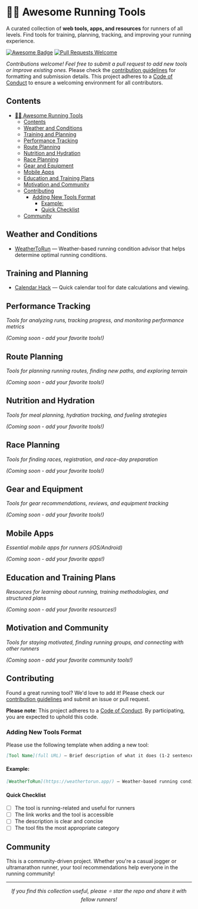 # 🏃‍♂️ Awesome Running Tools

A curated collection of **web tools, apps, and resources** for runners of all levels.
Find tools for training, planning, tracking, and improving your running experience.

[![Awesome Badge](https://awesome.re/badge-flat.svg)](https://awesome.re)
[![Pull Requests Welcome](https://img.shields.io/badge/PRs-welcome-brightgreen.svg?style=flat-square)](https://github.com/reinaldosimoes/awesome-running-tools/pulls)

_Contributions welcome! Feel free to submit a pull request to add new tools or improve existing ones._
Please check the [contribution guidelines](CONTRIBUTING.md) for formatting and submission details.
This project adheres to a [Code of Conduct](CODE_OF_CONDUCT.md) to ensure a welcoming environment for all contributors.

## Contents

- [🏃‍♂️ Awesome Running Tools](#️-awesome-running-tools)
  - [Contents](#contents)
  - [Weather and Conditions](#weather-and-conditions)
  - [Training and Planning](#training-and-planning)
  - [Performance Tracking](#performance-tracking)
  - [Route Planning](#route-planning)
  - [Nutrition and Hydration](#nutrition-and-hydration)
  - [Race Planning](#race-planning)
  - [Gear and Equipment](#gear-and-equipment)
  - [Mobile Apps](#mobile-apps)
  - [Education and Training Plans](#education-and-training-plans)
  - [Motivation and Community](#motivation-and-community)
  - [Contributing](#contributing)
    - [Adding New Tools Format](#adding-new-tools-format)
      - [Example:](#example)
      - [Quick Checklist](#quick-checklist)
  - [Community](#community)

## Weather and Conditions

- [WeatherToRun](https://weathertorun.app/) — Weather-based running condition advisor that helps determine optimal running conditions.

## Training and Planning

- [Calendar Hack](https://www.defy.org/hacks/calendarhack/) — Quick calendar tool for date calculations and viewing.

## Performance Tracking

_Tools for analyzing runs, tracking progress, and monitoring performance metrics_

_(Coming soon - add your favorite tools!)_

## Route Planning

_Tools for planning running routes, finding new paths, and exploring terrain_

_(Coming soon - add your favorite tools!)_

## Nutrition and Hydration

_Tools for meal planning, hydration tracking, and fueling strategies_

_(Coming soon - add your favorite tools!)_

## Race Planning

_Tools for finding races, registration, and race-day preparation_

_(Coming soon - add your favorite tools!)_

## Gear and Equipment

_Tools for gear recommendations, reviews, and equipment tracking_

_(Coming soon - add your favorite tools!)_

## Mobile Apps

_Essential mobile apps for runners (iOS/Android)_

_(Coming soon - add your favorite apps!)_

## Education and Training Plans

_Resources for learning about running, training methodologies, and structured plans_

_(Coming soon - add your favorite resources!)_

## Motivation and Community

_Tools for staying motivated, finding running groups, and connecting with other runners_

_(Coming soon - add your favorite community tools!)_

## Contributing

Found a great running tool? We'd love to add it! Please check our <a href="CONTRIBUTING.md">contribution guidelines</a> and submit an issue or pull request.

**Please note**: This project adheres to a <a href="CODE_OF_CONDUCT.md">Code of Conduct</a>. By participating, you are expected to uphold this code.

### Adding New Tools Format

Please use the following template when adding a new tool:

```markdown
[Tool Name](full URL) — Brief description of what it does (1-2 sentences).
```

#### Example:

```markdown
[WeatherToRun](https://weathertorun.app/) — Weather-based running condition advisor that helps determine optimal running conditions.
```

#### Quick Checklist

- [ ] The tool is running-related and useful for runners
- [ ] The link works and the tool is accessible
- [ ] The description is clear and concise
- [ ] The tool fits the most appropriate category

## Community

This is a community-driven project. Whether you're a casual jogger or ultramarathon runner, your tool recommendations help everyone in the running community!

---

<p align="center">
  <i>If you find this collection useful, please ⭐ star the repo and share it with fellow runners!</i>
</p>
